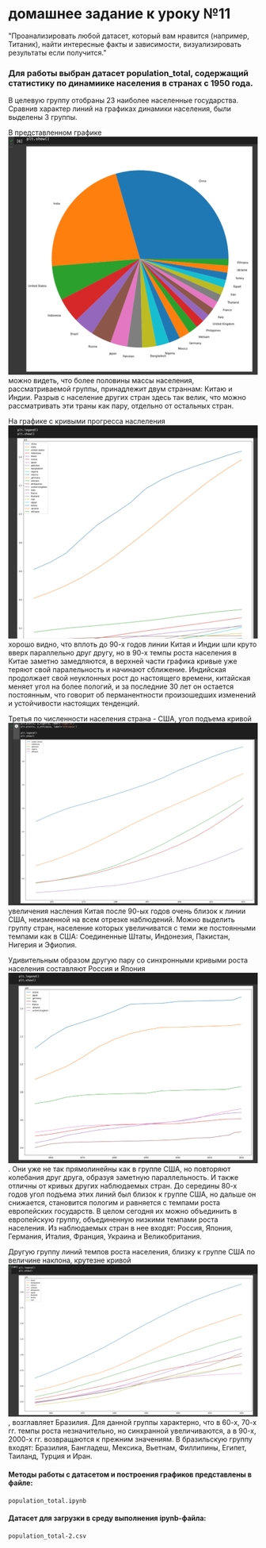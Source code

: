 # домашнее задание к уроку №11
"Проанализировать любой датасет, который вам нравится (например, Титаник), найти интересные факты и зависимости, визуализировать результаты если получится."

### Для работы выбран датасет population_total, содержащий статистику по динамиике населения в странах с 1950 года.
В целевую группу отобраны 23 наиболее населенные государства. Сравнив характер линий на графиках динамики населения, были выделены 3 группы.

В представленном графике ![](pictures/23_contries_population.jpg) можно видеть, что более половины массы населения, рассматриваемой группы, принадлежит двум страннам: Китаю и Индии. Разрыв с население других стран здесь так велик, что можно рассматривать эти траны как пару, отдельно от остальных стран.

На графике с кривыми прогресса наслеления ![](pictures/china_india_lines.jpg)  хорошо видно, что вплоть до 90-х годов линии Китая и Индии шли круто вверх параллельно друг другу, но в 90-х темпы роста населения в Китае заметно замедляются, в верхней части графика кривые уже теряют свой паралельность и начинают сближение. Индийская продолжает свой неуклонных рост до настоящего времени, китайская меняет угол на более пологий, и за последние 30 лет он остается постоянным, что говорит об перманентности произошедших изменений и устойчивости настоящих тенденций.

Третья по численности населения страна - США, угол подъема кривой ![](pictures/us_line_group.jpg) увеличения насления Китая после 90-ых годов очень близок к линии США, неизменной на всем отрезке наблюдений. Можно выделить группу стран, население которых увеличиватся с теми же постоянными темпами как в США: Соединенные Штаты, Индонезия, Пакистан, Нигерия и Эфиопия.

Удивительным образом другую пару со синхронными кривыми роста населения составляют Россия и Япония ![](pictures/euro_lines.jpg). Они уже не так прямолинейны как в группе США, но повторяют колебания друг друга, образуя заметную параллельность. И также отличны от кривых других наблюдаемых стран. До середины 80-х годов угол подъема этих линий был близок к группе США, но дальше он снижается, становится пологим и равняется с темпами роста европейских государств. В целом сегодня их можно объединить в европейскую группу, объединенную низкими темпами роста населения. Из наблюдаемых стран в нее входят: Россия, Япония, Германия, Италия, Франция, Украина и Великобритания.

Другую группу линий темпов роста населения, близку к группе США по величине наклона, крутезне кривой ![](pictures/brazil_lines.jpg) , возглавляет Бразилия. Для данной группы характерно, что в 60-х, 70-х гг. темпы роста незначительно, но синхранной увеличиваются, а в 90-х, 2000-х гг. возвращаются к прежним значениям. В бразильскую группу входят: Бразилия, Бангладеш, Мексика, Вьетнам, Филлипины, Египет, Таиланд, Турция и Иран.

#### Методы работы с датасетом и построения графиков представлены в файле:
```
population_total.ipynb
```
#### Датасет для загрузки в среду выполнения ipynb-файла:
```
population_total-2.csv
```

